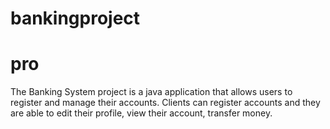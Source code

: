 # bankingproject
# pro
The Banking System project is a java application that allows users to register and manage their accounts. Clients can register accounts and they are able to edit their profile, view their account, transfer money.
